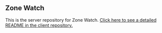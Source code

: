 ## Zone Watch

<p>This is the server repository for Zone Watch. <a href="https://github.com/johnflentri/zone-watch-client">Click here to see a detailed README in the client repository.</a></p>
